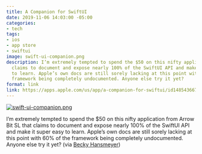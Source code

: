 ```yaml
---
title: A Companion for SwiftUI
date: 2019-11-06 14:03:00 -05:00
categories:
- tech
tags:
- ios
- app store
- swiftui
image: swift-ui-companion.png
description: I’m extremely tempted to spend the $50 on this nifty application that
  claims to document and expose nearly 100% of the SwiftUI API and make it super easy
  to learn. Apple’s own docs are still sorely lacking at this point with 60% of the
  framework being completely undocumented. Anyone else try it yet?
format: link
link: https://apps.apple.com/us/app/a-companion-for-swiftui/id1485436674?ls=1&mt=12
---
```


[![swift-ui-companion.png](/uploads/swift-ui-companion.png)](https://apps.apple.com/us/app/a-companion-for-swiftui/id1485436674?ls=1&mt=12)

I’m extremely tempted to spend the $50 on this nifty application from Arrow Bit SL that claims to document and expose nearly 100% of the SwiftUI API and make it super easy to learn. Apple’s own docs are still sorely lacking at this point with 60% of the framework being completely undocumented. Anyone else try it yet? (via [Becky Hansmeyer](https://twitter.com/bhansmeyer/status/1192090820188557314))
